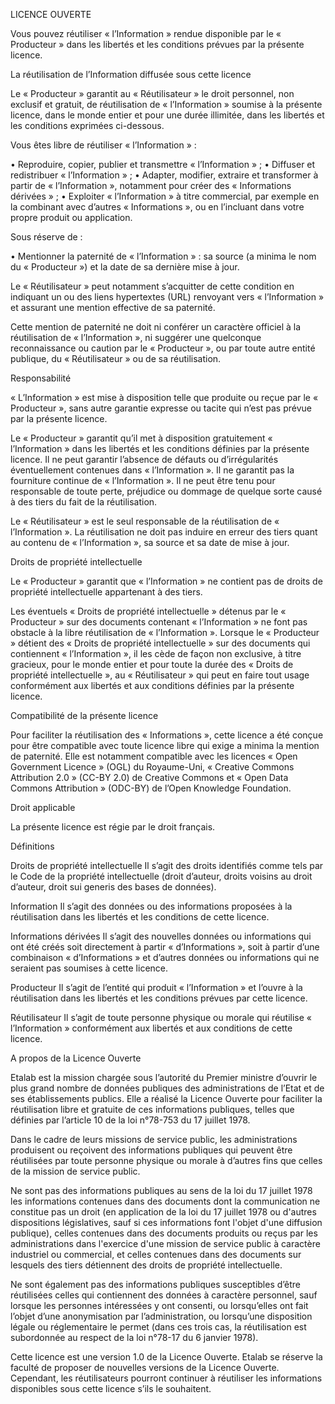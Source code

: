 LICENCE OUVERTE



Vous pouvez réutiliser « l’Information » rendue disponible par le « Producteur » dans les libertés et les conditions prévues par la présente licence.

La réutilisation de l’Information diffusée sous cette licence

Le « Producteur » garantit au « Réutilisateur » le droit personnel, non exclusif et gratuit, de réutilisation de « l’Information » soumise à la présente licence, dans le monde entier et pour une durée illimitée, dans les libertés et les conditions exprimées ci-dessous.


Vous êtes libre de réutiliser « l’Information » :

•	Reproduire, copier, publier et transmettre « l’Information » ;
•	Diffuser et redistribuer « l’Information » ;
•	Adapter, modifier, extraire et transformer à partir de « l’Information », notamment pour créer des « Informations dérivées » ;
•	Exploiter « l’Information » à titre commercial, par exemple en la combinant avec d’autres « Informations », ou en l’incluant dans votre propre produit ou application.

Sous réserve de :

•	Mentionner la paternité de « l’Information » : sa source (a minima le nom du « Producteur ») et la date de sa dernière mise à jour. 

Le « Réutilisateur » peut notamment s’acquitter de cette condition en indiquant un ou des liens hypertextes (URL) renvoyant vers « l’Information » et assurant une mention effective de sa paternité. 

Cette mention de paternité ne doit ni conférer un caractère officiel à la réutilisation de « l’Information », ni suggérer une quelconque reconnaissance ou caution par le « Producteur », ou par toute autre entité publique, du « Réutilisateur » ou de sa réutilisation. 


 
Responsabilité

« L’Information » est mise à disposition telle que produite ou reçue par le « Producteur », sans autre garantie expresse ou tacite qui n’est pas prévue par la présente licence. 

Le « Producteur » garantit qu’il met à disposition gratuitement « l’Information » dans les libertés et les conditions définies par la présente licence. Il ne peut garantir l’absence de défauts ou d’irrégularités éventuellement contenues dans « l’Information ». Il ne garantit pas la fourniture continue de « l’Information ». Il ne peut être tenu pour responsable de toute perte, préjudice ou dommage de quelque sorte causé à des tiers du fait de la réutilisation. 

Le « Réutilisateur » est le seul responsable de la réutilisation de « l’Information ». La réutilisation ne doit pas induire en erreur des tiers quant au contenu de « l’Information », sa source et sa date de mise à jour.

Droits de propriété intellectuelle

Le « Producteur » garantit que « l’Information » ne contient pas de droits de propriété intellectuelle appartenant à des tiers.

Les éventuels « Droits de propriété intellectuelle » détenus par le « Producteur » sur des documents contenant « l’Information » ne font pas obstacle à la libre réutilisation de « l’Information ». Lorsque le « Producteur » détient des « Droits de propriété intellectuelle » sur des documents qui contiennent « l’Information », il les cède de façon non exclusive, à titre gracieux, pour le monde entier et pour toute la durée des « Droits de propriété intellectuelle », au « Réutilisateur » qui peut en faire tout usage conformément aux libertés et aux conditions définies par la présente licence.

Compatibilité de la présente licence

Pour faciliter la réutilisation des « Informations », cette licence a été conçue pour être compatible avec toute licence libre qui exige a minima la mention de paternité. Elle est notamment compatible avec les licences « Open Government Licence » (OGL) du Royaume-Uni, « Creative Commons Attribution 2.0 » (CC-BY 2.0) de Creative Commons et « Open Data Commons Attribution » (ODC-BY) de l’Open Knowledge Foundation. 

Droit applicable

La présente licence est régie par le droit français. 

 


Définitions


Droits de propriété intellectuelle
Il s’agit des droits identifiés comme tels par le Code de la propriété intellectuelle (droit d’auteur, droits voisins au droit d’auteur, droit sui generis des bases de données).

Information
Il s’agit des données ou des informations proposées à la réutilisation dans les libertés et les conditions de cette licence.  

Informations dérivées
Il s’agit des nouvelles données ou informations qui ont été créés soit directement à partir « d’Informations », soit à partir d’une combinaison « d’Informations » et d’autres données ou informations qui ne seraient pas soumises à cette licence. 

Producteur
Il s’agit de l’entité qui produit « l’Information » et l’ouvre à la réutilisation dans les libertés et les conditions prévues par cette licence. 

Réutilisateur
Il s’agit de toute personne physique ou morale qui réutilise « l’Information » conformément aux libertés et aux conditions de cette licence. 

 

A propos de la Licence Ouverte

Etalab est la mission chargée sous l’autorité du Premier ministre d’ouvrir le plus grand nombre de données publiques des administrations de l’Etat et de ses établissements publics. Elle a réalisé la Licence Ouverte pour faciliter la réutilisation libre et gratuite de ces informations publiques, telles que définies par l’article 10 de la loi n°78-753 du 17 juillet 1978.

Dans le cadre de leurs missions de service public, les administrations produisent ou reçoivent des informations publiques qui peuvent être réutilisées par toute personne physique ou morale à d’autres fins que celles de la mission de service public. 

Ne sont pas des informations publiques au sens de la loi du 17 juillet 1978 les informations contenues dans des documents dont la communication ne constitue pas un droit (en application de la loi du 17 juillet 1978 ou d'autres dispositions législatives, sauf si ces informations font l'objet d'une diffusion publique), celles contenues dans des documents produits ou reçus par les administrations dans l'exercice d'une mission de service public à caractère industriel ou commercial, et celles contenues dans des documents sur lesquels des tiers détiennent des droits de propriété intellectuelle. 

Ne sont également pas des informations publiques susceptibles d’être réutilisées celles qui contiennent des données à caractère personnel, sauf lorsque les personnes intéressées y ont consenti, ou lorsqu’elles ont fait l’objet d’une anonymisation par l’administration, ou lorsqu’une disposition légale ou réglementaire le permet (dans ces trois cas, la réutilisation est subordonnée au respect de la loi n°78-17 du 6 janvier 1978).

Cette licence est une version 1.0 de la Licence Ouverte. Etalab se réserve la faculté de proposer de nouvelles versions de la Licence Ouverte. Cependant, les réutilisateurs pourront continuer à réutiliser les informations disponibles sous cette licence s’ils le souhaitent. 



